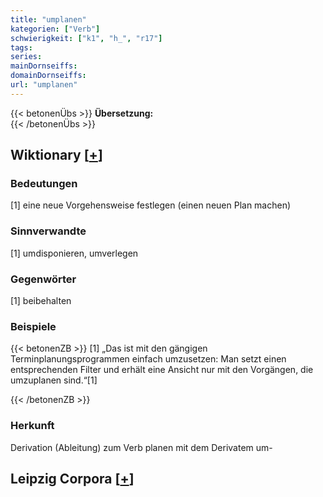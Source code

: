 ```yaml
---
title: "umplanen"
kategorien: ["Verb"]
schwierigkeit: ["k1", "h_", "r17"]
tags:
series:
mainDornseiffs:
domainDornseiffs:
url: "umplanen"
---
```


{{< betonenÜbs >}}
**Übersetzung:**  
{{< /betonenÜbs >}}

## Wiktionary [[+](https://de.wiktionary.org/wiki/umplanen)]

### Bedeutungen
[1] eine neue Vorgehensweise festlegen (einen neuen Plan machen)  

### Sinnverwandte
[1] umdisponieren, umverlegen  

### Gegenwörter
[1] beibehalten  

### Beispiele
{{< betonenZB >}}
[1] „Das ist mit den gängigen Terminplanungsprogrammen einfach umzusetzen: Man setzt einen entsprechenden Filter und erhält eine Ansicht nur mit den Vorgängen, die umzuplanen sind.“[1]  

{{< /betonenZB >}}
### Herkunft
Derivation (Ableitung) zum Verb planen mit dem Derivatem um-  


## Leipzig Corpora [[+](https://corpora.uni-leipzig.de/en/res?word=umplanen&corpusId=deu_newscrawl-public_2018)]

